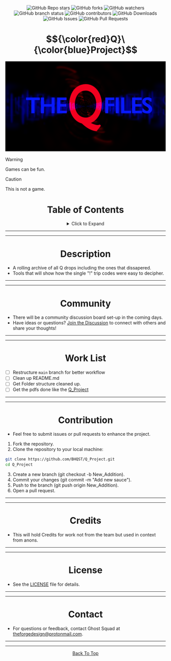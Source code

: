 <a id="top"></a>

<p align="center">
  <img src="https://img.shields.io/github/stars/BHQST/Q_Project" alt="GitHub Repo stars">
  <img src="https://img.shields.io/github/forks/BHQST/Q_Project" alt="GitHub forks">
  <img src="https://img.shields.io/github/watchers/BHQST/Q_Project" alt="GitHub watchers">
  <img src="https://img.shields.io/github/checks-status/BHQST/Q_Project/main" alt="GitHub branch status">
  <img src="https://img.shields.io/github/contributors-anon/BHQST/Q_Project" alt="GitHub contributors">
  <img src="https://img.shields.io/github/downloads/BHQST/Q_Project/total" alt="GitHub Downloads">
  <img src="https://img.shields.io/github/issues/BHQST/Q_Project" alt="GitHub Issues">
  <img src="https://img.shields.io/github/issues-pr/BHQST/Q_Project" alt="GitHub Pull Requests">
</p>

<h1 id="centered-header" align="center">$${\color{red}Q}\ {\color{blue}Project}$$</h1>


![Logo](Logo.png)

> [!WARNING]
> Games can be fun.

> [!CAUTION]
> This is not a game.

<h1 align="center">Table of Contents</h1>

<div align="center">
  <details>
    <summary>Click to Expand</summary>
    <ul align="left">
      <li><a href="#Description">Description</a></li>
      <li><a href="#Community">Community</a></li>
      <li><a href="#Work List">Work List</a></li>
      <li><a href="#Contribution">Contribution</a></li>
      <li><a href="#Credits">Credits</a></li>
      <li><a href="#License">License</a></li>
      <li><a href="#Contact">Contact</a></li>
    </ul>
  </details>
</div>

***
***

<h1 align="center">Description</h1>

 - A rolling archive of all Q drops including the ones that dissapered.
 - Tools that will show how the single "!" trip codes were easy to decipher.
 
 ***
 ***

<h1 align="center">Community</h1>

 - There will be a community discussion board set-up in the coming days. 
 - Have ideas or questions? [Join the Discussion](https://github.com/BHQST/Q_Project/B_project/discussions) to connect with others and share your thoughts!
	
***
***

<h1 align="center">Work List</h1>

 - [ ] Restructure `main` branch for better workflow
 - [ ] Clean up README.md
 - [ ] Get Folder structure cleaned up.
 - [ ] Get the pdfs done like the [Q_Project](https://can-add-link.com)
	
***
***

<h1 align="center">Contribution</h1>

 - Feel free to submit issues or pull requests to enhance the project.

1. Fork the repository.
2. Clone the repository to your local machine:
```bash
git clone https://github.com/BHQST/Q_Project.git
cd Q_Project
```
3. Create a new branch (git checkout -b New_Addition).
4. Commit your changes (git commit -m "Add new sauce").
5. Push to the branch (git push origin New_Addition).
6. Open a pull request.

***
***

<h1 align="center">Credits</h1>

 - This will hold Credits for work not from the team but used in context from anons.

***
***

<h1 align="center">License</h1>

 - See the [LICENSE](LICENSE) file for details.

***
***

<h1 align="center">Contact</h1>

 - For questions or feedback, contact Ghost Squad at theforgedesign@protonmail.com.

***
***

<p align="center">
  <a href="#top">Back To Top</a>
</p>
